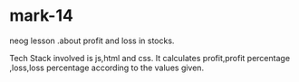 # mark-14
neog lesson .about profit and loss in stocks.

Tech Stack involved is js,html and css.
It calculates profit,profit percentage ,loss,loss percentage according to the values given.
